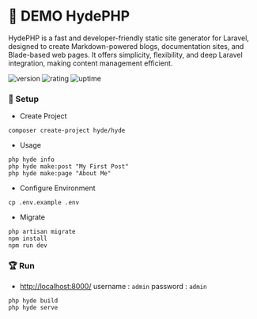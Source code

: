 # 🎉 DEMO HydePHP

HydePHP is a fast and developer-friendly static site generator for Laravel, designed to create Markdown-powered blogs, documentation sites, and Blade-based web pages. It offers simplicity, flexibility, and deep Laravel integration, making content management efficient.

![version](https://img.shields.io/badge/version-1.0-blue)
![rating](https://img.shields.io/badge/rating-★★★★★-yellow)
![uptime](https://img.shields.io/badge/uptime-100%25-brightgreen)

### 🚀 Setup

- Create Project

```shell
composer create-project hyde/hyde
```

- Usage

```shell
php hyde info
php hyde make:post "My First Post"
php hyde make:page "About Me"
```

- Configure Environment

```shell
cp .env.example .env
```

- Migrate

``` 
php artisan migrate
npm install
npm run dev
```

### 🏆 Run

- [http://localhost:8000/](http://localhost:8000/) username : `admin` password : `admin`

```shell
php hyde build
php hyde serve
```
